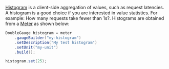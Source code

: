 [Histogram](https://javadoc.io/doc/io.opentelemetry/opentelemetry-api/latest/io/opentelemetry/api/metrics/DoubleHistogram.html) is a client-side aggregation of values, such as request latencies. A histogram is a good choice if you are interested in value statistics. For example: How many requests take fewer than 1s?.
Histograms are obtained from a [Meter](../meter/index.html) as shown below:

```java
DoubleGauge histogram = meter
	.gaugeBuilder("my-histogram")
	.setDescription("My test histogram")
	.setUnit("my-unit")
	.build();			

histogram.set(25);
```
